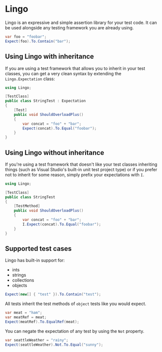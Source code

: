 Lingo
=====

Lingo is an expressive and simple assertion library for your test code. It can be used alongside any testing framework you are already using.

``` csharp
var foo = "foobar";
Expect(foo).To.Contain("bar");
```

## Using Lingo with inheritance

If you are using a test framework that allows you to inherit in your test classes, you can get a very clean syntax by extending the `Lingo.Expectation` class:

``` csharp
using Lingo;

[TestClass]
public class StringTest : Expectation
{
    [Test]
    public void ShouldOverloadPlus()
    {
        var concat = "foo" + "bar";
        Expect(concat).To.Equal("foobar");
    }
}
```


## Using Lingo without inheritance

If you're using a test framework that doesn't like your test classes inheriting things (such as Visual Studio's built-in unit test project type) or if you prefer not to inherit for some reason, simply prefix your expectations with `I`.

``` csharp
using Lingo;

[TestClass]
public class StringTest
{
    [TestMethod]
    public void ShouldOverloadPlus()
    {
        var concat = "foo" + "bar";
        I.Expect(concat).To.Equal("foobar");
    }
}
```

## Supported test cases

Lingo has built-in support for:
* ints
* strings
* collections
* objects

``` csharp
Expect(new[] { "test" }).To.Contain("test");
```

All tests inherit the test methods of `object` tests like you would expect.

``` csharp
var meat = "ham";
var meatRef = meat;
Expect(meatRef).To.EqualRef(meat);
```

You can negate the expectation of any test by using the `Not` property.

``` csharp
var seattleWeather = "rainy";
Expect(seattleWeather).Not.To.Equal("sunny");
```


